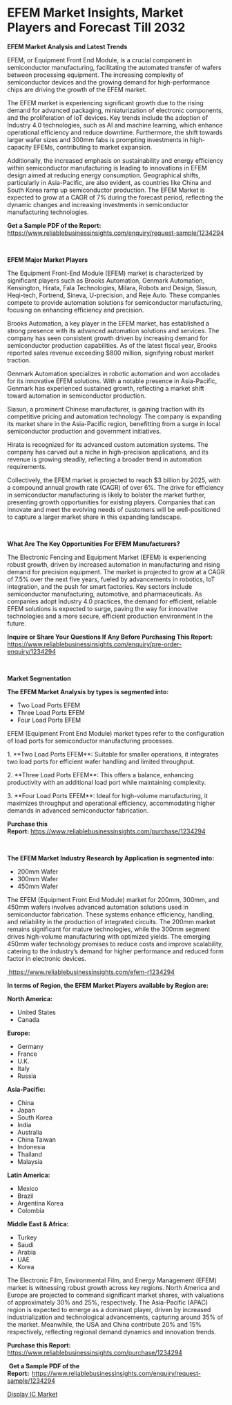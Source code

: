 <p><h1>EFEM Market Insights, Market Players and Forecast Till 2032</h1></p><p><strong>EFEM Market Analysis and Latest Trends</strong></p>
<p><p>EFEM, or Equipment Front End Module, is a crucial component in semiconductor manufacturing, facilitating the automated transfer of wafers between processing equipment. The increasing complexity of semiconductor devices and the growing demand for high-performance chips are driving the growth of the EFEM market. </p><p>The EFEM market is experiencing significant growth due to the rising demand for advanced packaging, miniaturization of electronic components, and the proliferation of IoT devices. Key trends include the adoption of Industry 4.0 technologies, such as AI and machine learning, which enhance operational efficiency and reduce downtime. Furthermore, the shift towards larger wafer sizes and 300mm fabs is prompting investments in high-capacity EFEMs, contributing to market expansion.</p><p>Additionally, the increased emphasis on sustainability and energy efficiency within semiconductor manufacturing is leading to innovations in EFEM design aimed at reducing energy consumption. Geographical shifts, particularly in Asia-Pacific, are also evident, as countries like China and South Korea ramp up semiconductor production. The EFEM Market is expected to grow at a CAGR of 7% during the forecast period, reflecting the dynamic changes and increasing investments in semiconductor manufacturing technologies.</p></p>
<p><strong>Get a Sample PDF of the Report:&nbsp;</strong> <a href="https://www.reliablebusinessinsights.com/enquiry/request-sample/1234294?utm_campaign=2121&utm_medium=2&utm_source=Github&utm_content=ia&utm_term=12022025&utm_id=efem">https://www.reliablebusinessinsights.com/enquiry/request-sample/1234294</a></p>
<p>&nbsp;</p>
<p><strong>EFEM Major Market Players</strong></p>
<p><p>The Equipment Front-End Module (EFEM) market is characterized by significant players such as Brooks Automation, Genmark Automation, Kensington, Hirata, Fala Technologies, Milara, Robots and Design, Siasun, Heqi-tech, Fortrend, Sineva, U-precision, and Reje Auto. These companies compete to provide automation solutions for semiconductor manufacturing, focusing on enhancing efficiency and precision.</p><p>Brooks Automation, a key player in the EFEM market, has established a strong presence with its advanced automation solutions and services. The company has seen consistent growth driven by increasing demand for semiconductor production capabilities. As of the latest fiscal year, Brooks reported sales revenue exceeding $800 million, signifying robust market traction.</p><p>Genmark Automation specializes in robotic automation and won accolades for its innovative EFEM solutions. With a notable presence in Asia-Pacific, Genmark has experienced sustained growth, reflecting a market shift toward automation in semiconductor production.</p><p>Siasun, a prominent Chinese manufacturer, is gaining traction with its competitive pricing and automation technology. The company is expanding its market share in the Asia-Pacific region, benefitting from a surge in local semiconductor production and government initiatives.</p><p>Hirata is recognized for its advanced custom automation systems. The company has carved out a niche in high-precision applications, and its revenue is growing steadily, reflecting a broader trend in automation requirements.</p><p>Collectively, the EFEM market is projected to reach $3 billion by 2025, with a compound annual growth rate (CAGR) of over 6%. The drive for efficiency in semiconductor manufacturing is likely to bolster the market further, presenting growth opportunities for existing players. Companies that can innovate and meet the evolving needs of customers will be well-positioned to capture a larger market share in this expanding landscape.</p></p>
<p>&nbsp;</p>
<p><strong>What Are The Key Opportunities For EFEM Manufacturers?</strong></p>
<p><p>The Electronic Fencing and Equipment Market (EFEM) is experiencing robust growth, driven by increased automation in manufacturing and rising demand for precision equipment. The market is projected to grow at a CAGR of 7.5% over the next five years, fueled by advancements in robotics, IoT integration, and the push for smart factories. Key sectors include semiconductor manufacturing, automotive, and pharmaceuticals. As companies adopt Industry 4.0 practices, the demand for efficient, reliable EFEM solutions is expected to surge, paving the way for innovative technologies and a more secure, efficient production environment in the future.</p></p>
<p><strong>Inquire or Share Your Questions If Any Before Purchasing This Report:</strong> <a href="https://www.reliablebusinessinsights.com/enquiry/pre-order-enquiry/1234294?utm_campaign=2121&utm_medium=2&utm_source=Github&utm_content=ia&utm_term=12022025&utm_id=efem">https://www.reliablebusinessinsights.com/enquiry/pre-order-enquiry/1234294</a></p>
<p>&nbsp;</p>
<p><strong>Market Segmentation</strong></p>
<p><strong>The EFEM Market Analysis by types is segmented into:</strong></p>
<p><ul><li>Two Load Ports EFEM</li><li>Three Load Ports EFEM</li><li>Four Load Ports EFEM</li></ul></p>
<p><p>EFEM (Equipment Front End Module) market types refer to the configuration of load ports for semiconductor manufacturing processes. </p><p>1. **Two Load Ports EFEM**: Suitable for smaller operations, it integrates two load ports for efficient wafer handling and limited throughput.</p><p>2. **Three Load Ports EFEM**: This offers a balance, enhancing productivity with an additional load port while maintaining complexity.</p><p>3. **Four Load Ports EFEM**: Ideal for high-volume manufacturing, it maximizes throughput and operational efficiency, accommodating higher demands in advanced semiconductor fabrication.</p></p>
<p><strong>Purchase this Report:&nbsp;</strong><a href="https://www.reliablebusinessinsights.com/purchase/1234294?utm_campaign=2121&utm_medium=2&utm_source=Github&utm_content=ia&utm_term=12022025&utm_id=efem">https://www.reliablebusinessinsights.com/purchase/1234294</a></p>
<p>&nbsp;</p>
<p><strong>The EFEM Market Industry Research by Application is segmented into:</strong></p>
<p><ul><li>200mm Wafer</li><li>300mm Wafer</li><li>450mm Wafer</li></ul></p>
<p><p>The EFEM (Equipment Front End Module) market for 200mm, 300mm, and 450mm wafers involves advanced automation solutions used in semiconductor fabrication. These systems enhance efficiency, handling, and reliability in the production of integrated circuits. The 200mm market remains significant for mature technologies, while the 300mm segment drives high-volume manufacturing with optimized yields. The emerging 450mm wafer technology promises to reduce costs and improve scalability, catering to the industry’s demand for higher performance and reduced form factor in electronic devices.</p></p>
<p><a href="https://www.reliablebusinessinsights.com/efem-r1234294?utm_campaign=2121&utm_medium=2&utm_source=Github&utm_content=ia&utm_term=12022025&utm_id=efem">&nbsp;https://www.reliablebusinessinsights.com/efem-r1234294</a></p>
<p><strong>In terms of Region, the EFEM Market Players available by Region are:</strong></p>
<p>
    <p> <strong> North America: </strong>
        <ul>
            <li>United States</li>
            <li>Canada</li>
        </ul>
        </p> 
    <p> <strong> Europe: </strong>
        <ul>
            <li>Germany</li>
            <li>France</li>
            <li>U.K.</li>
            <li>Italy</li>
            <li>Russia</li>
        </ul>
        </p> 
    <p> <strong> Asia-Pacific: </strong>
        <ul>
            <li>China</li>
            <li>Japan</li>
            <li>South Korea</li>
            <li>India</li>
            <li>Australia</li>
            <li>China Taiwan</li>
            <li>Indonesia</li>
            <li>Thailand</li>
            <li>Malaysia</li>
        </ul>
        </p> 
    <p> <strong> Latin America: </strong>
        <ul>
            <li>Mexico</li>
            <li>Brazil</li>
            <li>Argentina Korea</li>
            <li>Colombia</li>
        </ul>
        </p> 
    <p> <strong> Middle East & Africa: </strong>
        <ul>
            <li>Turkey</li>
            <li>Saudi</li>
            <li>Arabia</li>
            <li>UAE</li>
            <li>Korea</li>
        </ul>
    </p>
    </p>
<p><p>The Electronic Film, Environmental Film, and Energy Management (EFEM) market is witnessing robust growth across key regions. North America and Europe are projected to command significant market shares, with valuations of approximately 30% and 25%, respectively. The Asia-Pacific (APAC) region is expected to emerge as a dominant player, driven by increased industrialization and technological advancements, capturing around 35% of the market. Meanwhile, the USA and China contribute 20% and 15% respectively, reflecting regional demand dynamics and innovation trends.</p></p>
<p><strong>Purchase this Report: </strong><a href="https://www.reliablebusinessinsights.com/purchase/1234294?utm_campaign=2121&utm_medium=2&utm_source=Github&utm_content=ia&utm_term=12022025&utm_id=efem">https://www.reliablebusinessinsights.com/purchase/1234294</a></p>
<p>&nbsp;<strong>Get a Sample PDF of the Report:&nbsp;&nbsp;</strong><a href="https://www.reliablebusinessinsights.com/enquiry/request-sample/1234294?utm_campaign=2121&utm_medium=2&utm_source=Github&utm_content=ia&utm_term=12022025&utm_id=efem">https://www.reliablebusinessinsights.com/enquiry/request-sample/1234294</a></p>
<p><strong></strong></p>
<p><p><a href="https://github.com/AshrafKhan865/Market-Research-Report-List-1/blob/main/display-ic-market.md?utm_campaign=2121&utm_medium=2&utm_source=Github&utm_content=ia&utm_term=12022025&utm_id=efem">Display IC Market</a></p></p>